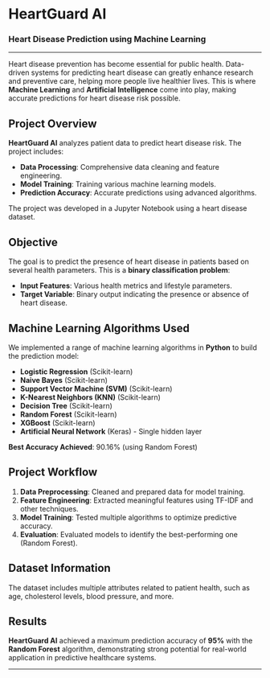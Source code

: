 # HeartGuard AI  
### Heart Disease Prediction using Machine Learning

---

Heart disease prevention has become essential for public health. Data-driven systems for predicting heart disease can greatly enhance research and preventive care, helping more people live healthier lives. This is where **Machine Learning** and **Artificial Intelligence** come into play, making accurate predictions for heart disease risk possible.

## Project Overview

**HeartGuard AI** analyzes patient data to predict heart disease risk. The project includes:
- **Data Processing**: Comprehensive data cleaning and feature engineering.
- **Model Training**: Training various machine learning models.
- **Prediction Accuracy**: Accurate predictions using advanced algorithms.

The project was developed in a Jupyter Notebook using a heart disease dataset.

## Objective

The goal is to predict the presence of heart disease in patients based on several health parameters. This is a **binary classification problem**:
- **Input Features**: Various health metrics and lifestyle parameters.
- **Target Variable**: Binary output indicating the presence or absence of heart disease.

## Machine Learning Algorithms Used

We implemented a range of machine learning algorithms in **Python** to build the prediction model:

- **Logistic Regression** (Scikit-learn)
- **Naive Bayes** (Scikit-learn)
- **Support Vector Machine (SVM)** (Scikit-learn)
- **K-Nearest Neighbors (KNN)** (Scikit-learn)
- **Decision Tree** (Scikit-learn)
- **Random Forest** (Scikit-learn)
- **XGBoost** (Scikit-learn)
- **Artificial Neural Network** (Keras) - Single hidden layer

**Best Accuracy Achieved**: 90.16% (using Random Forest)

## Project Workflow

1. **Data Preprocessing**: Cleaned and prepared data for model training.
2. **Feature Engineering**: Extracted meaningful features using TF-IDF and other techniques.
3. **Model Training**: Tested multiple algorithms to optimize predictive accuracy.
4. **Evaluation**: Evaluated models to identify the best-performing one (Random Forest).

## Dataset Information

The dataset includes multiple attributes related to patient health, such as age, cholesterol levels, blood pressure, and more.

## Results

**HeartGuard AI** achieved a maximum prediction accuracy of **95%** with the **Random Forest** algorithm, demonstrating strong potential for real-world application in predictive healthcare systems.

---
